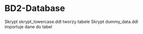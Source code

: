 # BD2-Database

Skrypt skrypt_lowercase.ddl tworzy tabele
Skrypt dummy_data.ddl importuje dane do tabel
